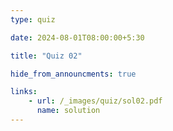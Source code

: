 ```yaml
---
type: quiz

date: 2024-08-01T08:00:00+5:30

title: "Quiz 02"

hide_from_announcments: true

links: 
    - url: /_images/quiz/sol02.pdf
      name: solution
---
```


